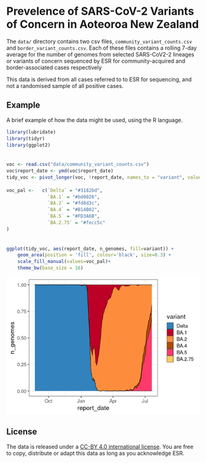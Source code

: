 
# Prevelence of SARS-CoV-2 Variants of Concern in Aoteoroa New Zealand

The `data/` directory contains two csv files,
`community_variant_counts.csv` and `border_variant_counts.csv`. Each of
these files contains a rolling 7-day average for the number of genomes
from selected SARS-CoV2-2 lineages or variants of concern sequenced by
ESR for community-acquired and border-associated cases respectively

This data is derived from all cases referred to to ESR for sequencing,
and not a randomised sample of all positive cases.

## Example

A brief example of how the data might be used, using the R language.

``` r
library(lubridate)
library(tidyr)
library(ggplot2)


voc <- read.csv("data/community_variant_counts.csv")
voc$report_date <- ymd(voc$report_date)
tidy_voc <- pivot_longer(voc, !report_date, names_to = "variant", values_to = "n_genomes")

voc_pal <-   c(`Delta` = "#3182bd", 
               `BA.1` = "#bd0026", 
               `BA.2` = "#fd8d3c", 
               `BA.4` = "#B14B02",
               `BA.5` = "#FD3A6B",
               `BA.2.75` = "#fecc5c"
)


ggplot(tidy_voc, aes(report_date, n_genomes, fill=variant)) + 
    geom_area(position = 'fill', colour='black', size=0.3) +
    scale_fill_manual(values=voc_pal)+
    theme_bw(base_size = 16)  
```

![](images/plot-1.png)<!-- -->

## License

The data is released under a [CC-BY 4.0 international
license](https://creativecommons.org/licenses/by/4.0/). You are free to
copy, distribute or adapt this data as long as you acknowledge ESR.
